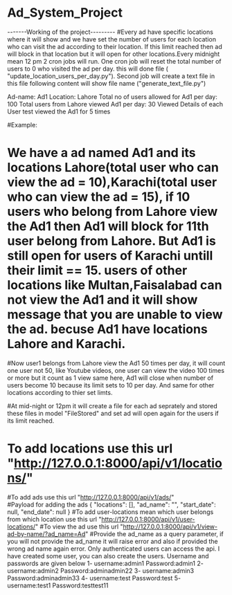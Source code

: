 # Ad_System_Project
-------Working of the project---------
#Every ad have specific locations where it will show and we have set the number of users for each location who can visit the ad according to their location. If this limit reached then ad will block in that location but it will open for other locations.Every midnight mean 12 pm 2 cron jobs will run. One cron job will reset the total number of users to 0 who visited the ad per day. this will done file ( "update_location_users_per_day.py"). Second job will create a text file in this file following content will show file name ("generate_text_file.py")

Ad-name: Ad1
Location: Lahore
Total no of users allowed for Ad1 per day: 100
Total users from Lahore viewed Ad1 per day: 30
Viewed Details of each User
test viewed the Ad1 for 5 times 

#Example:
# We have a ad named Ad1 and its locations Lahore(total user who can view the ad = 10),Karachi(total user who can view the ad = 15), if 10 users who belong from Lahore view the Ad1 then Ad1 will block for 11th user belong from Lahore. But Ad1 is still open for users of Karachi untill their limit == 15. users of other locations like Multan,Faisalabad can not view the Ad1 and it will show message that you are unable to view the ad. becuse Ad1 have locations Lahore and Karachi. 

#Now user1 belongs from Lahore view the Ad1 50 times per day, it will count one user not 50, like Youtube videos, one user can view the video 100 times or more but it count as 1 view same here, Ad1 will close when number of users become 10 because its limit sets to 10 per day. And same for other locations according to thier set limts.

#At mid-night or 12pm it will create a file for each ad seprately and stored these files in model "FileStored" and set ad will open again for the users if its limit reached.

# To add locations use this url "http://127.0.0.1:8000/api/v1/locations/"
#To add ads use this url "http://127.0.0.1:8000/api/v1/ads/"      
#Payload for adding the ads 
{
    "locations": [],
    "ad_name": "",
    "start_date": null,
    "end_date": null
}
#To add user-locations mean which user belongs from which location use this url "http://127.0.0.1:8000/api/v1/user-locations/"
#To view the ad use this url "http://127.0.0.1:8000/api/v1/view-ad-by-name/?ad_name=Ad"
#Provide the ad_name as a query parameter, if you will not provide the ad_name it will raise error and also if provided the wrong ad name again error. Only authenticated users can access the api. I have created some user, you can also create the users. Username and passwords are given below
1- username:admin1    Password:admin1
2- username:admin2    Password:adminadmin22
3- username:admin3    Password:adminadmin33
4- username:test    Password:test
5- username:test1    Password:testtest11


 


